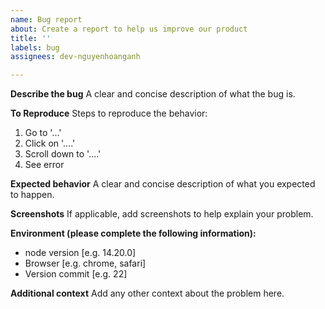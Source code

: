 ```yaml
---
name: Bug report
about: Create a report to help us improve our product
title: ''
labels: bug
assignees: dev-nguyenhoanganh

---
```


**Describe the bug**
A clear and concise description of what the bug is.

**To Reproduce**
Steps to reproduce the behavior:
1. Go to '...'
2. Click on '....'
3. Scroll down to '....'
4. See error

**Expected behavior**
A clear and concise description of what you expected to happen.

**Screenshots**
If applicable, add screenshots to help explain your problem.

**Environment (please complete the following information):**
 - node version [e.g. 14.20.0]
 - Browser [e.g. chrome, safari]
 - Version commit [e.g. 22]

**Additional context**
Add any other context about the problem here.
